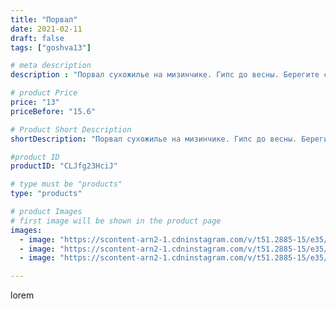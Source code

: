 ```yaml
---
title: "Порвал"
date: 2021-02-11
draft: false
tags: ["goshva13"]

# meta description
description : "Порвал сухожилье на мизинчике. Гипс до весны. Берегите себя, друзяши. 13₽"

# product Price
price: "13"
priceBefore: "15.6"

# Product Short Description
shortDescription: "Порвал сухожилье на мизинчике. Гипс до весны. Берегите себя, друзяши. 13₽"

#product ID
productID: "CLJfg23HciJ"

# type must be "products"
type: "products"

# product Images
# first image will be shown in the product page
images:
  - image: "https://scontent-arn2-1.cdninstagram.com/v/t51.2885-15/e35/148778818_129562895635214_6318851488467986806_n.jpg?_nc_ht=scontent-arn2-1.cdninstagram.com&_nc_cat=102&_nc_ohc=erq9ptevb98AX9H6SMD&se=7&tp=1&oh=9a34aef14d338b2555a196834bb19777&oe=605F917E&ig_cache_key=MjUwNjY3MzI2MTY3NTIyNDcyOQ%3D%3D.2"
  - image: "https://scontent-arn2-1.cdninstagram.com/v/t51.2885-15/e35/148086331_166719435216163_7057729626599418463_n.jpg?_nc_ht=scontent-arn2-1.cdninstagram.com&_nc_cat=107&_nc_ohc=pZXsEUhYUwIAX_tSgmx&se=7&tp=1&oh=e7c1385c3493a401e01e410771a4f15e&oe=60612FB4&ig_cache_key=MjUwNjY3MzI2MTc5MjY4ODc1NA%3D%3D.2"
  - image: "https://scontent-arn2-1.cdninstagram.com/v/t51.2885-15/e35/149034749_441692543618378_9098323601144700400_n.jpg?_nc_ht=scontent-arn2-1.cdninstagram.com&_nc_cat=102&_nc_ohc=6PLkfI9rrJ4AX8M0kV6&se=7&tp=1&oh=58d1c4fb3f444c13162894366a01a33b&oe=605FA61A&ig_cache_key=MjUwNjY3MzI2MTY5MTgxNzA4Ng%3D%3D.2"

---
```

lorem
